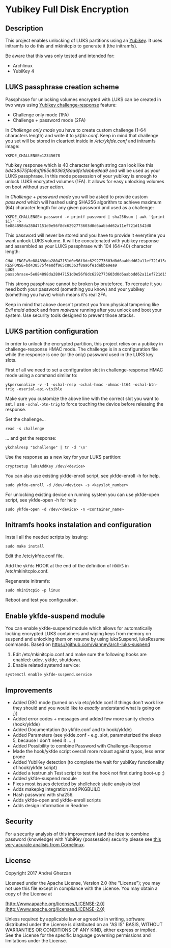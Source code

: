 # Yubikey Full Disk Encryption

## Description

This project enables unlocking of LUKS partitions using an [Yubikey](https://www.yubico.com). It uses initramfs to do this and mkinitcpio to generate it (the initramfs).

Be aware that this was only tested and intended for:
* Archlinux
* YubiKey 4

## LUKS passphrase creation scheme

Passphrase for unlocking volumes encrypted with LUKS can be created in two ways using [Yubikey challenge-response](https://www.yubico.com/products/services-software/personalization-tools/challenge-response) feature:

* Challenge only mode (1FA)
* Challenge + password mode (2FA)

In *Challenge only mode* you have to create custom challenge (1-64 characters length) and write it to *ykfde.conf*. Keep in mind that challenge you set will be stored in cleartext inside in */etc/ykfde.conf* and initramfs image:

```
YKFDE_CHALLENGE=12345678
```

Yubikey response which is 40 character length string can look like this *bd438575f4e8df965c80363f8aa6fe1debbe9ea9* and will be used as your LUKS passphrase. In this mode possession of your yubikey is enough to unlock LUKS encrypted volumes (1FA). It allows for easy unlocking volumes on boot without user action.

In *Challenge + password mode* you will be asked to provide custom *password* which will hashed using SHA256 algorithm to achieve maximum (64) character length for any given password and used as a challenge:


```
YKFDE_CHALLENGE= password -> printf password | sha256sum | awk '{print $1}' -> 5e884898da28047151d0e56f8dc6292773603d0d6aabbdd62a11ef721d1542d8
```

This password will never be stored and you have to provide it everytime you want unlock LUKS volume. It will be concatenated with yubikey response and assembled as your LUKS passphrase with 104 (64+40) character length:

```
CHALLENGE=5e884898da28047151d0e56f8dc6292773603d0d6aabbdd62a11ef721d1542d8
RESPONSE=bd438575f4e8df965c80363f8aa6fe1debbe9ea9
LUKS passphrase=5e884898da28047151d0e56f8dc6292773603d0d6aabbdd62a11ef721d1542d8bd438575f4e8df965c80363f8aa6fe1debbe9ea9
```

This strong passphrase cannot be broken by bruteforce. To recreate it you need both your password (something you know) and your yubikey (something you have) which means it's real 2FA.

Keep in mind that above doesn't protect you from physical tampering like *Evil maid attack* and from *malware* running after you unlock and boot your system. Use security tools designed to prevent those attacks.

## LUKS partition configuration

In order to unlock the encrypted partition, this project relies on a yubikey in challenge-response HMAC mode. The challenge is in a configuration file while the response is one (or the only) password used in the LUKS key slots.

First of all we need to set a configuration slot in challenge-response HMAC mode using a command similar to:

```
ykpersonalize -v -1 -ochal-resp -ochal-hmac -ohmac-lt64 -ochal-btn-trig -oserial-api-visible
```

Make sure you customize the above line with the correct slot you want to set. I use `-ochal-btn-trig` to force touching the device before releasing the response.

Set the challenge...

```
read -s challenge
```

... and get the response:

```
ykchalresp "$challenge" | tr -d '\n'
```

Use the response as a new key for your LUKS partition:

```
cryptsetup luksAddKey /dev/<device>
```

You can also use existing ykfde-enroll script, see ykfde-enroll -h for help.
```
sudo ykfde-enroll -d /dev/<device> -s <keyslot_number>
```
For unlocking existing device on running system you can use ykfde-open script, see ykfde-open -h for help
```
sudo ykfde-open -d /dev/<device> -n <container_name>
```

## Initramfs hooks instalation and configuration

Install all the needed scripts by issuing:

```
sudo make install
```

Edit the /etc/ykfde.conf file.

Add the `ykfde` HOOK at the end of the definition of `HOOKS` in /etc/mkinitcpio.conf.

Regenerate initramfs:

```
sudo mkinitcpio -p linux
```

Reboot and test you configuration.

## Enable ykfde-suspend module

You can enable ykfde-suspend module which allows for automatically locking encrypted LUKS containers and wiping keys from memory on suspend and unlocking them on resume by using luksSuspend, luksResume commands. Based on https://github.com/vianney/arch-luks-suspend

1. Edit /etc/mkinitcpio.conf and make sure the following hooks are enabled: udev, ykfde, shutdown.
2. Enable related systemd service:

```
systemctl enable ykfde-suspend.service
```

## Improvements

* Added DBG mode (turned on via etc/ykfde.conf if things don't work like they should and you would like to *exactly* understand what is going on ;))
* Added error codes + messages and added few more sanity checks (hook/ykfde)
* Added Documentation (to ykfde.conf and to hook/ykfde)
* Added Parameters (see ykfde.conf - e.g. slot, parameterized the sleep 5, because I don't need it ... ;) 
* Added Possibility to combine Password with Challenge-Response
* Made the hook/ykfde script overall more robust against typos, less error prone
* Added YubiKey detection (to complete the wait for yubiKey functionality of hook/ykfde script)
* Added a testrun.sh Test script to test the hook not first during boot-up ;)
* Added ykfde-suspend module
* Fixes most issues detected by shellcheck static analysis tool
* Adds makepkg integration and PKGBUILD
* Hash password with sha256.
* Adds ykfde-open and ykfde-enroll scripts
* Adds design information in Readme

## Security

For a security analysis of this improvement (and the idea to combine password (knowledge) with YubiKey (possession) security please see
[this very acurate analisis from Cornelinux](https://github.com/cornelinux/yubikey-luks/issues/1#issuecomment-326504799).

## License

Copyright 2017 Andrei Gherzan

Licensed under the Apache License, Version 2.0 (the "License");
you may not use this file except in compliance with the License.
You may obtain a copy of the License at

[http://www.apache.org/licenses/LICENSE-2.0](http://www.apache.org/licenses/LICENSE-2.0)

Unless required by applicable law or agreed to in writing, software
distributed under the License is distributed on an "AS IS" BASIS,
WITHOUT WARRANTIES OR CONDITIONS OF ANY KIND, either express or implied.
See the License for the specific language governing permissions and
limitations under the License.
